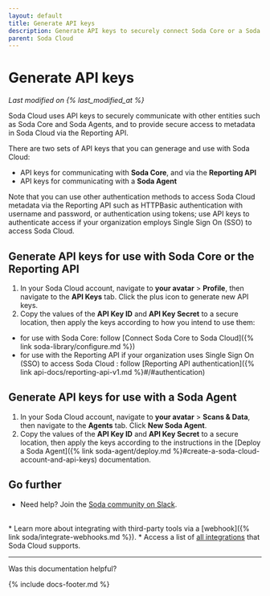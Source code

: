 ```yaml
---
layout: default
title: Generate API keys
description: Generate API keys to securely connect Soda Core or a Soda Avent to Soda Cloud, or to access Soda Cloud via API.
parent: Soda Cloud
---
```


# Generate API keys
*Last modified on {% last_modified_at %}*

Soda Cloud uses API keys to securely communicate with other entities such as Soda Core and Soda Agents, and to provide secure access to metadata in Soda Cloud via the Reporting API. 

There are two sets of API keys that you can generage and use with Soda Cloud:
* API keys for communicating with **Soda Core**, and via the **Reporting API**
* API keys for communicating with a **Soda Agent**

Note that you can use other authentication methods to access Soda Cloud metadata via the Reporting API such as HTTPBasic authentication with username and password, or authentication using tokens; use API keys to authenticate access if your organization employs Single Sign On (SSO) to access Soda Cloud.

## Generate API keys for use with Soda Core or the Reporting API

1. In your Soda Cloud account, navigate to **your avatar** > **Profile**, then navigate to the **API Keys** tab. Click the plus icon to generate new API keys.
2. Copy the values of the **API Key ID** and **API Key Secret** to a secure location, then apply the keys according to how you intend to use them:
* for use with Soda Core: follow [Connect Soda Core to Soda Cloud]({% link soda-library/configure.md %})
* for use with the Reporting API if your organization uses Single Sign On (SSO) to access Soda Cloud : follow [Reporting API authentication]({% link api-docs/reporting-api-v1.md %}#/#authentication) 


## Generate API keys for use with a Soda Agent

1. In your Soda Cloud account, navigate to **your avatar** > **Scans & Data**, then navigate to the **Agents** tab. Click **New Soda Agent**.
2. Copy the values of the **API Key ID** and **API Key Secret** to a secure location, then apply the keys according to the instructions in the [Deploy a Soda Agent]({% link soda-agent/deploy.md %}#create-a-soda-cloud-account-and-api-keys) documentation.

## Go further

* Need help? Join the <a href="https://community.soda.io/slack" target="_blank"> Soda community on Slack</a>.
<br />
* Learn more about integrating with third-party tools via a [webhook]({% link soda/integrate-webhooks.md %}).
* Access a list of <a href="https://www.soda.io/integrations" target="_blank">all integrations</a> that Soda Cloud supports.

---

Was this documentation helpful?

<!-- LikeBtn.com BEGIN -->
<span class="likebtn-wrapper" data-theme="tick" data-i18n_like="Yes" data-ef_voting="grow" data-show_dislike_label="true" data-counter_zero_show="true" data-i18n_dislike="No"></span>
<script>(function(d,e,s){if(d.getElementById("likebtn_wjs"))return;a=d.createElement(e);m=d.getElementsByTagName(e)[0];a.async=1;a.id="likebtn_wjs";a.src=s;m.parentNode.insertBefore(a, m)})(document,"script","//w.likebtn.com/js/w/widget.js");</script>
<!-- LikeBtn.com END -->

{% include docs-footer.md %}